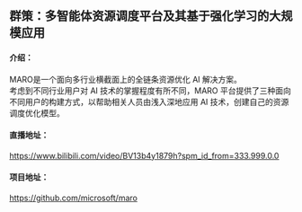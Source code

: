 

## 群策：多智能体资源调度平台及其基于强化学习的大规模应用
#### 介绍：
MARO是一个面向多行业横截面上的全链条资源优化 AI 解决方案。  
考虑到不同行业用户对 AI 技术的掌握程度有所不同，MARO 平台提供了三种面向不同用户的构建方式，以帮助相关人员由浅入深地应用 AI 技术，创建自己的资源调度优化模型。
#### 直播地址：
https://www.bilibili.com/video/BV13b4y1879h?spm_id_from=333.999.0.0
#### 项目地址：
https://github.com/microsoft/maro

